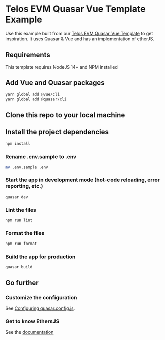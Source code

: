 # Telos EVM Quasar Vue Template Example

Use this example built from our [Telos EVM Quasar Vue Template](https://github.com/telosnetwork/evm-ui-template) to get inspiration. It uses Quasar & Vue and has an implementation of etherJS. 

## Requirements

This template requires NodeJS 14+ and NPM installed

## Add Vue and Quasar packages
```bash
yarn global add @vue/cli
yarn global add @quasar/cli
```

## Clone this repo to your local machine

## Install the project dependencies
```bash
npm install
```

### Rename .env.sample to .env 
```bash
mv .env.sample .env
```

### Start the app in development mode (hot-code reloading, error reporting, etc.)
```bash
quasar dev
```


### Lint the files
```bash
npm run lint
```


### Format the files
```bash
npm run format
```



### Build the app for production
```bash
quasar build
```

## Go further

### Customize the configuration
See [Configuring quasar.config.js](https://v2.quasar.dev/quasar-cli-webpack/quasar-config-js).

### Get to know EthersJS
See the [documentation](https://docs.ethers.io/v5/)
